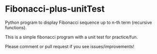 # Fibonacci-plus-unitTest
Python program to display Fibonacci sequence up to n-th term (recursive functions).

This is a simple fibonacci program with a unit test for practice/fun. 

Please comment or pull request if you see issues/improvements!
